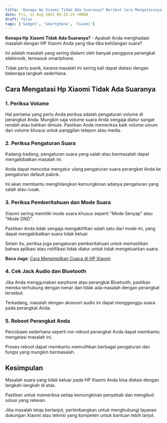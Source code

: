 ```yaml
---
title: 'Kenapa Hp Xiaomi Tidak Ada Suaranya? Berikut Cara Mengatasinya!'
date: Fri, 11 Aug 2023 09:25:19 +0000
draft: false
tags: ['Gadget', 'Smartphone', 'Xiaomi']
---
```


**Kenapa Hp Xiaomi Tidak Ada Suaranya?** - Apakah Anda menghadapi masalah dengan HP Xiaomi Anda yang tiba-tiba kehilangan suara?

Ini adalah masalah yang sering dialami oleh banyak pengguna perangkat elektronik, termasuk smartphone.

Tidak perlu panik, karena masalah ini sering kali dapat diatasi dengan beberapa langkah sederhana.

Cara Mengatasi Hp Xiaomi Tidak Ada Suaranya
-------------------------------------------

### **1\. Periksa Volume**

Hal pertama yang perlu Anda periksa adalah pengaturan volume di perangkat Anda. Mungkin saja volume suara Anda sengaja diatur sangat rendah atau bahkan dimute. Pastikan Anda memeriksa baik volume umum dan volume khusus untuk panggilan telepon atau media.

### **2\. Periksa Pengaturan Suara**

Kadang-kadang, pengaturan suara yang salah atau bermasalah dapat mengakibatkan masalah ini.

Anda dapat mencoba mengatur ulang pengaturan suara perangkat Anda ke pengaturan default pabrik.

Ini akan membantu menghilangkan kemungkinan adanya pengaturan yang salah atau rusak.

### **3\. Periksa Pemberitahuan dan Mode Suara**

Xiaomi sering memiliki mode suara khusus seperti "Mode Senyap" atau "Mode DND".

Pastikan Anda tidak sengaja mengaktifkan salah satu dari mode ini, yang dapat mengakibatkan suara tidak keluar.

Selain itu, periksa juga pengaturan pemberitahuan untuk memastikan bahwa aplikasi atau notifikasi tidak diatur untuk tidak mengeluarkan suara.

**Baca Juga**: [Cara Menampilkan Cuaca di HP Xiaomi](https://blog.ajiekusumadhany.com/cara-menampilkan-cuaca-di-hp-xiaomi/)

### **4\. Cek Jack Audio dan Bluetooth**

Jika Anda menggunakan earphone atau perangkat Bluetooth, pastikan mereka terhubung dengan benar dan tidak ada masalah dengan perangkat tersebut.

Terkadang, masalah dengan aksesori audio ini dapat mengganggu suara pada perangkat Anda.

### **5\. Reboot Perangkat Anda**

Percobaan sederhana seperti me-reboot perangkat Anda dapat membantu mengatasi masalah ini.

Proses reboot dapat membantu memulihkan berbagai pengaturan dan fungsi yang mungkin bermasalah.

**Kesimpulan**
--------------

Masalah suara yang tidak keluar pada HP Xiaomi Anda bisa diatasi dengan langkah-langkah di atas.

Pastikan untuk memeriksa setiap kemungkinan penyebab dan mengikuti solusi yang relevan.

Jika masalah tetap berlanjut, pertimbangkan untuk menghubungi layanan dukungan Xiaomi atau teknisi yang kompeten untuk bantuan lebih lanjut.